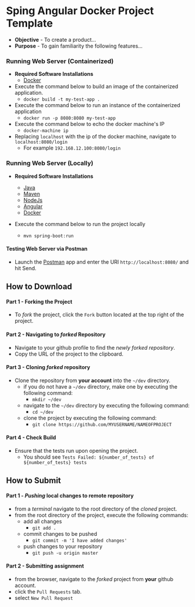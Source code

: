 # Sping Angular Docker Project Template

* **Objective** - To create a product...
* **Purpose** - To gain familiarity the following features...


### Running Web Server (Containerized)
* **Required Software Installations**
    * [Docker](https://curriculeon.github.io/Curriculeon/lectures/containerization/docker/installation/content.html)
* Execute the command below to build an image of the containerized application.
    * `docker build -t my-test-app .`
* Execute the command below to run an instance of the containerized application
    * `docker run -p 8080:8080 my-test-app`
* Execute the command below to echo the docker machine's IP
    * `docker-machine ip`
* Replacing `localhost` with the ip of the docker machine, navigate to `localhost:8080/login`
    * For example `192.168.12.100:8080/login`


### Running Web Server (Locally)
* **Required Software Installations**
    * [Java](https://curriculeon.github.io/Curriculeon/lectures/java/installation/content.html)
    * [Maven](https://curriculeon.github.io/Curriculeon/lectures/java/build-automation/maven/installation/content.html)
    * [NodeJs](https://curriculeon.github.io/Curriculeon/lectures/nodejs/installation/content.html)
    * [Angular](https://curriculeon.github.io/Curriculeon/lectures/angular/installation/content.html)
    * [Docker](https://curriculeon.github.io/Curriculeon/lectures/containerization/docker/installation/content.html)

* Execute the command below to run the project locally
    * `mvn spring-boot:run`

#### Testing Web Server via Postman
* Launch the [Postman](https://curriculeon.github.io/Curriculeon/lectures/java/web/postman/installation/content.html) app and enter the URI `http://localhost:8080/` and hit Send.









## How to Download

#### Part 1 - Forking the Project
* To _fork_ the project, click the `Fork` button located at the top right of the project.


#### Part 2 - Navigating to _forked_ Repository
* Navigate to your github profile to find the _newly forked repository_.
* Copy the URL of the project to the clipboard.

#### Part 3 - Cloning _forked_ repository
* Clone the repository from **your account** into the `~/dev` directory.
    * if you do not have a `~/dev` directory, make one by executing the following command:
        * `mkdir ~/dev`
    * navigate to the `~/dev` directory by executing the following command:
        * `cd ~/dev`
    * clone the project by executing the following command:
        * `git clone https://github.com/MYUSERNAME/NAMEOFPROJECT`

#### Part 4 - Check Build
* Ensure that the tests run upon opening the project.
    * You should see `Tests Failed: ${number_of_tests} of ${number_of_tests} tests`







## How to Submit

#### Part 1 -  _Pushing_ local changes to remote repository
* from a _terminal_ navigate to the root directory of the _cloned_ project.
* from the root directory of the project, execute the following commands:
    * add all changes
        * `git add .`
    * commit changes to be pushed
        * `git commit -m 'I have added changes'`
    * push changes to your repository
        * `git push -u origin master`

#### Part 2 - Submitting assignment
* from the browser, navigate to the _forked_ project from **your** github account.
* click the `Pull Requests` tab.
* select `New Pull Request`
